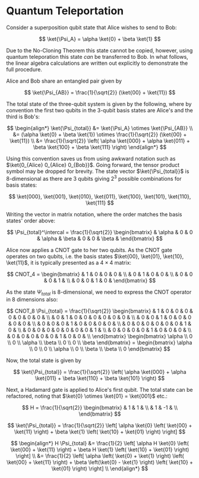 # Quantum Teleportation

Consider a superposition qubit state that Alice wishes to send to Bob:

$$
    \ket{\Psi_A} = \alpha \ket{0}  + \beta \ket{1}
$$

Due to the No-Cloning Theorem this state cannot be copied, however, using quantum teleporation this state _can_ be transferred to Bob. In what follows, the linear algebra calculations are written out explicitly to demonstrate the full procedure.

Alice and Bob share an entangled pair given by

$$
    \ket{\Psi_{AB}} = \frac{1}{\sqrt{2}} (\ket{00} + \ket{11})
$$

The total state of the three-qubit system is given by the following, where by convention the first two qubits in the 3-qubit basis states are Alice's and the third is Bob's:

$$
    \begin{align*}
        \ket{\Psi_{total}} &= \ket{\Psi_A} \otimes \ket{\Psi_{AB}} \\
        &= (\alpha \ket{0}  + \beta \ket{1}) \otimes \frac{1}{\sqrt{2}} (\ket{00} + \ket{11}) \\
        &= \frac{1}{\sqrt{2}} \left( \alpha \ket{000} + \alpha \ket{011} + \beta \ket{100} + \beta \ket{111} \right)
    \end{align*}
$$

Using this convention saves us from using awkward notation such as $\ket{0_{Alice} 0_{Alice} 0_{Bob}}$. Going forward, the tensor product symbol may be dropped for brevity. The state vector $\ket{\Psi_{total}}$ is 8-dimensional as there are  3 qubits giving $2^3$ possible combinations for basis states:

$$
    \ket{000}, \ket{001}, \ket{010}, \ket{011}, \ket{100}, \ket{101}, \ket{110}, \ket{111}
$$

Writing the vector in matrix notation, where the order matches the basis states' order above:

$$
    \Psi_{total}^\intercal = \frac{1}{\sqrt{2}} \begin{bmatrix} & \alpha & 0 & 0 & \alpha & \beta & 0 & 0 & \beta & \end{bmatrix}
$$

Alice now applies a CNOT gate to her two qubits. As the CNOT gate operates on two qubits, i.e. the basis states $\ket{00}, \ket{01}, \ket{10}, \ket{11}$, it is typically presented as a $4 \times 4$ matrix:

$$
    CNOT_4 = \begin{bmatrix}
        & 1 & 0 & 0 & 0 & \\
        & 0 & 1 & 0 & 0 & \\
        & 0 & 0 & 0 & 1 & \\
        & 0 & 0 & 1 & 0 &
    \end{bmatrix}
$$

As the state $\Psi_{total}$ is 8-dimensional, we need to express the CNOT operator in 8 dimensions also:

$$
    CNOT_8 \Psi_{total} = \frac{1}{\sqrt{2}} \begin{bmatrix}
        & 1 & 0 & 0 & 0 & 0 & 0 & 0 & 0 & \\
        & 0 & 1 & 0 & 0 & 0 & 0 & 0 & 0 & \\
        & 0 & 0 & 1 & 0 & 0 & 0 & 0 & 0 & \\
        & 0 & 0 & 0 & 1 & 0 & 0 & 0 & 0 & \\
        & 0 & 0 & 0 & 0 & 0 & 0 & 1 & 0 & \\
        & 0 & 0 & 0 & 0 & 0 & 0 & 0 & 1 & \\
        & 0 & 0 & 0 & 0 & 1 & 0 & 0 & 0 & \\
        & 0 & 0 & 0 & 0 & 0 & 1 & 0 & 0 & \\
    \end{bmatrix}  \begin{bmatrix} \alpha \\ 0 \\ 0 \\ \alpha \\ \beta \\ 0 \\ 0 \\ \beta \end{bmatrix} = \begin{bmatrix} \alpha \\ 0 \\ 0 \\ \alpha \\ 0 \\ \beta \\ \beta \\ 0 \end{bmatrix} 
$$

Now, the total state is given by

$$
    \ket{\Psi_{total}} = \frac{1}{\sqrt{2}} \left( \alpha \ket{000} + \alpha \ket{011} + \beta \ket{110} + \beta \ket{101} \right)
$$

Next, a Hadamard gate is applied to Alice's first qubit. The total state can be refactored, noting that $\ket{0} \otimes \ket{01} = \ket{001}$ etc.:

$$
    H = \frac{1}{\sqrt{2}} \begin{bmatrix}
        & 1 & 1 & \\
        & 1 & -1 & \\
    \end{bmatrix}
$$

$$
    \ket{\Psi_{total}} = \frac{1}{\sqrt{2}} \left[ \alpha \ket{0} \left( \ket{00} + \ket{11} \right) + \beta \ket{1} \left( \ket{10} + \ket{01} \right) \right]
$$

$$
    \begin{align*}
        H \Psi_{total} &= \frac{1}{2} \left[ \alpha H \ket{0} \left( \ket{00} + \ket{11} \right) + \beta H \ket{1} \left( \ket{10} + \ket{01} \right) \right] \\
        &= \frac{1}{2} \left[ \alpha \left( \ket{0} + \ket{1} \right) \left( \ket{00} + \ket{11} \right) + \beta \left(\ket{0} - \ket{1} \right) \left( \ket{10} + \ket{01} \right) \right] \\
    \end{align*}
$$


